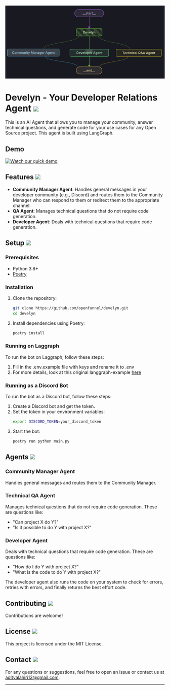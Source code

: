 

![](static/develyn.png)

# Develyn - Your Developer Relations Agent ![](https://us-central1-prompt-learner-ca90f.cloudfunctions.net/openfunnel_doc_telemetry/pixelTracker?section=title&ref=github)

This is an AI Agent that allows you to manage your community, answer technical questions, and generate code for your use cases for any Open Source project. This agent is built using LangGraph.

## Demo

[![Watch our quick demo](https://cdn.loom.com/sessions/thumbnails/d9aa2fc7257e42c7ab26db018634b16c-2d8dc11d336f446d-full-play.gif)](https://www.loom.com/share/d9aa2fc7257e42c7ab26db018634b16c)

## Features ![](https://us-central1-prompt-learner-ca90f.cloudfunctions.net/openfunnel_doc_telemetry/pixelTracker?section=features&ref=github)

- **Community Manager Agent**: Handles general messages in your developer community (e.g., Discord) and routes them to the Community Manager who can respond to them or redirect them to the appropriate channel.
- **QA Agent**: Manages technical questions that do not require code generation.
- **Developer Agent**: Deals with technical questions that require code generation.

## Setup ![](https://us-central1-prompt-learner-ca90f.cloudfunctions.net/openfunnel_doc_telemetry/pixelTracker?section=setup&ref=github)

### Prerequisites

- Python 3.8+
- [Poetry](https://python-poetry.org/)

### Installation

1. Clone the repository:
   ```sh
   git clone https://github.com/openfunnel/develyn.git
   cd develyn
   ```

2. Install dependencies using Poetry:
   ```sh
   poetry install
   ```

### Running on Laggraph

To run the bot on Laggraph, follow these steps:

1. Fill in the .env.example file with keys and rename it to .env
2. For more details, look at this original langgraph-example [here](https://github.com/langchain-ai/langgraph-studio)

### Running as a Discord Bot

To run the bot as a Discord bot, follow these steps:

1. Create a Discord bot and get the token.
2. Set the token in your environment variables:
   ```sh
   export DISCORD_TOKEN=your_discord_token
   ```
3. Start the bot:
   ```sh
   poetry run python main.py
   ```

## Agents ![](https://us-central1-prompt-learner-ca90f.cloudfunctions.net/openfunnel_doc_telemetry/pixelTracker?section=agents&ref=github)

### Community Manager Agent

Handles general messages and routes them to the Community Manager.

### Technical QA Agent

Manages technical questions that do not require code generation. These are questions like:
- "Can project X do Y?"
- "Is it possible to do Y with project X?"

### Developer Agent

Deals with technical questions that require code generation. These are questions like:
- "How do I do Y with project X?"
- "What is the code to do Y with project X?"

The developer agent also runs the code on your system to check for errors, retries with errors, and finally returns the best effort code.

## Contributing ![](https://us-central1-prompt-learner-ca90f.cloudfunctions.net/openfunnel_doc_telemetry/pixelTracker?section=contributing&ref=github)

Contributions are welcome!

## License ![](https://us-central1-prompt-learner-ca90f.cloudfunctions.net/openfunnel_doc_telemetry/pixelTracker?section=license&ref=github)

This project is licensed under the MIT License.

## Contact ![](https://us-central1-prompt-learner-ca90f.cloudfunctions.net/openfunnel_doc_telemetry/pixelTracker?section=contact&ref=github)

For any questions or suggestions, feel free to open an issue or contact us at [adityalahiri13@gmail.com](mailto:adityalahiri13@gmail.com).

---